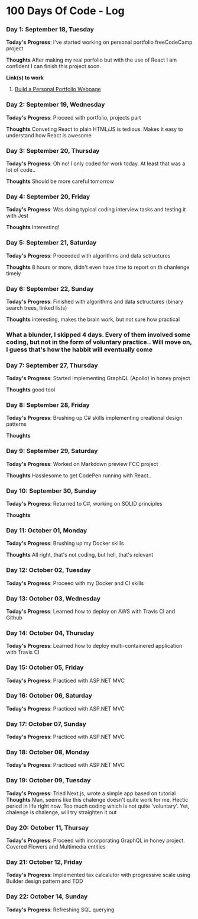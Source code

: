 # 100 Days Of Code - Log

### Day 1: September 18, Tuesday

**Today's Progress**: I've started working on personal portfolio freeCodeCamp project

**Thoughts** After making my real porfolio but with the use of React I am confident I can finish this project soon.

**Link(s) to work**
1. [Build a Personal Portfolio Webpage](https://learn.freecodecamp.org/responsive-web-design/responsive-web-design-projects/build-a-personal-portfolio-webpage)


### Day 2: September 19, Wednesday

**Today's Progress**: Proceed with portfolio, projects part

**Thoughts** Conveting React to plain HTML/JS is tedious. Makes it easy to understand how React is awesome


### Day 3: September 20, Thursday

**Today's Progress**: Oh no! I only coded for work today. At least that was a lot of code..

**Thoughts** Should be more careful tomorrow


### Day 4: September 20, Friday

**Today's Progress**: Was doing typical coding interview tasks and testing it with Jest

**Thoughts** Interesting!


### Day 5: September 21, Saturday

**Today's Progress**: Proceeded with algorithms and data sctructures

**Thoughts**  8 hours or more, didn't even have time to report on th chanlenge timely


### Day 6: September 22, Sunday

**Today's Progress**: Finished with algorithms and data sctructures (binary search trees, linked lists)

**Thoughts**  interesting, makes the brain work, but not sure how practical

### What a blunder, I skipped 4 days. Every of them involved some coding, but not in the form of voluntary practice.. Will move on, I guess that's how the habbit will eventually come


### Day 7: September 27, Thursday

**Today's Progress**: Started implementing GraphQL (Apollo) in honey project

**Thoughts**  good tool


### Day 8: September 28, Friday

**Today's Progress**: Brushing up C# skills implementing creational design patterns

**Thoughts**  


### Day 9: September 29, Saturday

**Today's Progress**: Worked on Markdown preview FCC project

**Thoughts**  Hasslesome to get CodePen running with React..


### Day 10: September 30, Sunday

**Today's Progress**: Returned to C#, working on SOLID principles

**Thoughts**  


### Day 11: October 01, Monday

**Today's Progress**: Brushing up my Docker skills

**Thoughts**  All right, that's not coding, but hell, that's relevant

### Day 12: October 02, Tuesday

**Today's Progress**: Proceed with my Docker and CI skills


### Day 13: October 03, Wednesday

**Today's Progress**: Learned how to deploy on AWS with Travis CI and Github


### Day 14: October 04, Thursday

**Today's Progress**: Learned how to deploy multi-containered application with Travis CI

### Day 15: October 05, Friday

**Today's Progress**: Practiced with ASP.NET MVC

### Day 16: October 06, Saturday
**Today's Progress**: Practiced with ASP.NET MVC

### Day 17: October 07, Sunday
**Today's Progress**: Practiced with ASP.NET MVC

### Day 18: October 08, Monday
**Today's Progress**: Practiced with ASP.NET MVC

### Day 19: October 09, Tuesday
**Today's Progress**: Tried Next.js, wrote a simple app based on tutorial
**Thoughts**  Man, seems like this chalenge doesn't quite work for me. Hectic period in life right now. Too much coding which is not quite 'voluntary'. Yet, chalenge is chalenge, will try straighten it out

### Day 20: October 11, Thursay
**Today's Progress**: Proceed with incorporating GraphQL in honey project. Covered Flowers and Multimedia entities

### Day 21: October 12, Friday
**Today's Progress**: Implemented tax calcalutor with progressive scale using Builder design pattern and TDD

### Day 22: October 14, Sunday
**Today's Progress**: Refreshing SQL querying